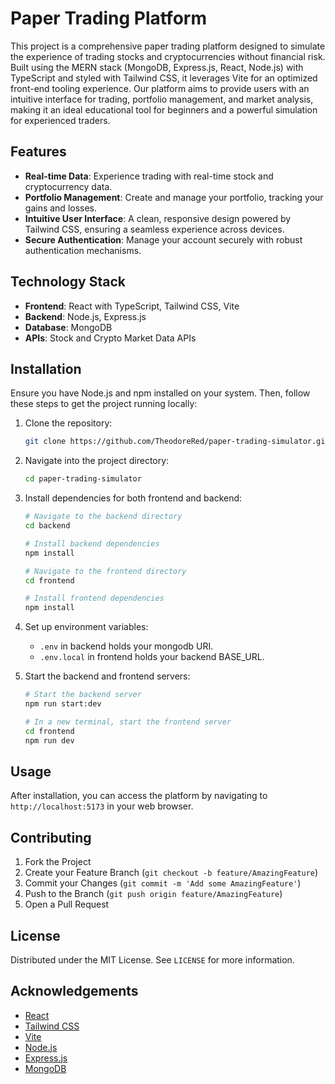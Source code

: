 # Paper Trading Platform

This project is a comprehensive paper trading platform designed to simulate the experience of trading stocks and cryptocurrencies without financial risk. Built using the MERN stack (MongoDB, Express.js, React, Node.js) with TypeScript and styled with Tailwind CSS, it leverages Vite for an optimized front-end tooling experience. Our platform aims to provide users with an intuitive interface for trading, portfolio management, and market analysis, making it an ideal educational tool for beginners and a powerful simulation for experienced traders.

## Features

- **Real-time Data**: Experience trading with real-time stock and cryptocurrency data.
- **Portfolio Management**: Create and manage your portfolio, tracking your gains and losses.
- **Intuitive User Interface**: A clean, responsive design powered by Tailwind CSS, ensuring a seamless experience across devices.
- **Secure Authentication**: Manage your account securely with robust authentication mechanisms.

## Technology Stack

- **Frontend**: React with TypeScript, Tailwind CSS, Vite
- **Backend**: Node.js, Express.js
- **Database**: MongoDB
- **APIs**: Stock and Crypto Market Data APIs

## Installation

Ensure you have Node.js and npm installed on your system. Then, follow these steps to get the project running locally:

1. Clone the repository:
   ```bash
   git clone https://github.com/TheodoreRed/paper-trading-simulator.git
   ```
2. Navigate into the project directory:
   ```bash
   cd paper-trading-simulator
   ```
3. Install dependencies for both frontend and backend:
   ```bash
   # Navigate to the backend directory
   cd backend
   
   # Install backend dependencies
   npm install

   # Navigate to the frontend directory
   cd frontend

   # Install frontend dependencies
   npm install
   ```
4. Set up environment variables:
   - `.env` in backend holds your mongodb URI.
   - `.env.local` in frontend holds your backend BASE_URL.

5. Start the backend and frontend servers:
   ```bash
   # Start the backend server
   npm run start:dev

   # In a new terminal, start the frontend server
   cd frontend
   npm run dev
   ```

## Usage

After installation, you can access the platform by navigating to `http://localhost:5173` in your web browser.

## Contributing

1. Fork the Project
2. Create your Feature Branch (`git checkout -b feature/AmazingFeature`)
3. Commit your Changes (`git commit -m 'Add some AmazingFeature'`)
4. Push to the Branch (`git push origin feature/AmazingFeature`)
5. Open a Pull Request

## License

Distributed under the MIT License. See `LICENSE` for more information.

## Acknowledgements

- [React](https://reactjs.org/)
- [Tailwind CSS](https://tailwindcss.com/)
- [Vite](https://vitejs.dev/)
- [Node.js](https://nodejs.org/)
- [Express.js](https://expressjs.com/)
- [MongoDB](https://www.mongodb.com/)
```
